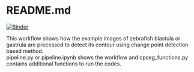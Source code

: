 # README.md
[![Binder](https://mybinder.org/badge_logo.svg)](https://mybinder.org/v2/gh/konkon8/changepointseg/main?labpath=pipeline.ipynb)

This workflow shows how the example images of zebrafish blastula or gastrula are processed to detect its contour using change point detection based method.  
pipeline.py or pipeline.ipynb shows the workflow and cpseg_functions.py contains additional functions to run the codes.

